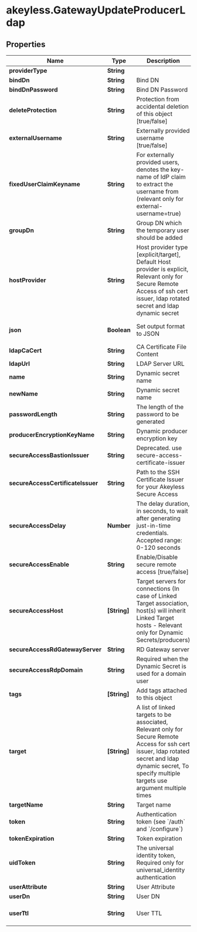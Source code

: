 # akeyless.GatewayUpdateProducerLdap

## Properties

Name | Type | Description | Notes
------------ | ------------- | ------------- | -------------
**providerType** | **String** |  | [optional] 
**bindDn** | **String** | Bind DN | [optional] 
**bindDnPassword** | **String** | Bind DN Password | [optional] 
**deleteProtection** | **String** | Protection from accidental deletion of this object [true/false] | [optional] 
**externalUsername** | **String** | Externally provided username [true/false] | [optional] [default to &#39;false&#39;]
**fixedUserClaimKeyname** | **String** | For externally provided users, denotes the key-name of IdP claim to extract the username from (relevant only for external-username&#x3D;true) | [optional] [default to &#39;ext_username&#39;]
**groupDn** | **String** | Group DN which the temporary user should be added | [optional] 
**hostProvider** | **String** | Host provider type [explicit/target], Default Host provider is explicit, Relevant only for Secure Remote Access of ssh cert issuer, ldap rotated secret and ldap dynamic secret | [optional] 
**json** | **Boolean** | Set output format to JSON | [optional] [default to false]
**ldapCaCert** | **String** | CA Certificate File Content | [optional] 
**ldapUrl** | **String** | LDAP Server URL | [optional] 
**name** | **String** | Dynamic secret name | 
**newName** | **String** | Dynamic secret name | [optional] 
**passwordLength** | **String** | The length of the password to be generated | [optional] 
**producerEncryptionKeyName** | **String** | Dynamic producer encryption key | [optional] 
**secureAccessBastionIssuer** | **String** | Deprecated. use secure-access-certificate-issuer | [optional] 
**secureAccessCertificateIssuer** | **String** | Path to the SSH Certificate Issuer for your Akeyless Secure Access | [optional] 
**secureAccessDelay** | **Number** | The delay duration, in seconds, to wait after generating just-in-time credentials. Accepted range: 0-120 seconds | [optional] 
**secureAccessEnable** | **String** | Enable/Disable secure remote access [true/false] | [optional] 
**secureAccessHost** | **[String]** | Target servers for connections (In case of Linked Target association, host(s) will inherit Linked Target hosts - Relevant only for Dynamic Secrets/producers) | [optional] 
**secureAccessRdGatewayServer** | **String** | RD Gateway server | [optional] 
**secureAccessRdpDomain** | **String** | Required when the Dynamic Secret is used for a domain user | [optional] 
**tags** | **[String]** | Add tags attached to this object | [optional] 
**target** | **[String]** | A list of linked targets to be associated, Relevant only for Secure Remote Access for ssh cert issuer, ldap rotated secret and ldap dynamic secret, To specify multiple targets use argument multiple times | [optional] 
**targetName** | **String** | Target name | [optional] 
**token** | **String** | Authentication token (see &#x60;/auth&#x60; and &#x60;/configure&#x60;) | [optional] 
**tokenExpiration** | **String** | Token expiration | [optional] 
**uidToken** | **String** | The universal identity token, Required only for universal_identity authentication | [optional] 
**userAttribute** | **String** | User Attribute | [optional] 
**userDn** | **String** | User DN | [optional] 
**userTtl** | **String** | User TTL | [optional] [default to &#39;60m&#39;]


